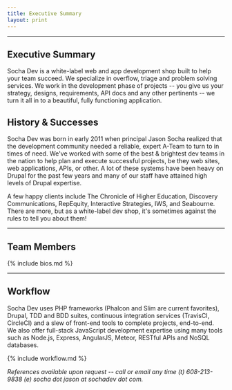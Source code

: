 ```yaml
---
title: Executive Summary
layout: print
---
```


* * *

## Executive Summary

Socha Dev is a white-label web and app development shop built to help your team
succeed. We specialize in overflow, triage and problem solving services. We work
in the development phase of projects \-- you give us your strategy, designs,
requirements, API docs and any other pertinents \-- we turn it all in to a
beautiful, fully functioning application.

## History & Successes

Socha Dev was born in early 2011 when principal Jason Socha realized that the
development community needed a reliable, expert A-Team to turn to in times of
need. We\'ve worked with some of the best & brightest dev teams in the nation to
help plan and execute successful projects, be they web sites, web applications,
APIs, or other. A lot of these systems have been heavy on Drupal for the past
few years and many of our staff have attained high levels of Drupal expertise.

A few happy clients include The Chronicle of Higher Education, Discovery
Communications, RepEquity, Interactive Strategies, IWS, and Seabourne. There
are more, but as a white-label dev shop, it\'s sometimes against the rules to
tell you about them!

* * *

## Team Members

{% include bios.md %}

* * *

## Workflow

Socha Dev uses PHP frameworks (Phalcon and Slim are current favorites), Drupal,
TDD and BDD suites, continuous integration services (TravisCI, CircleCI) and a
slew of front-end tools to complete projects, end-to-end. We also offer
full-stack JavaScript development expertise using many tools such as Node.js,
Express, AngularJS, Meteor, RESTful APIs and NoSQL databases.

{% include workflow.md %}

_References available upon request \-- call or email any time (t) 608-213-9838 (e) socha dot jason at sochadev dot com._

